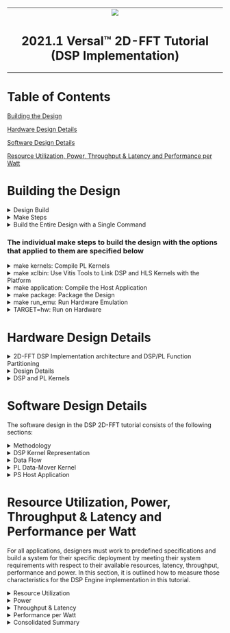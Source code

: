 <table>
 <tr>
   <td align="center"><img src="https://www.xilinx.com/content/dam/xilinx/imgs/press/media-kits/corporate/xilinx-logo.png" width="30%"/><h1>2021.1 Versal™ 2D-FFT Tutorial (DSP Implementation)</h1>
   </td>
 </tr>
</table>

# Table of Contents
[Building the Design](#Building-the-Design)

[Hardware Design Details](#Hardware-Design-Details)

[Software Design Details](#Software-Design-Details)

[Resource Utilization, Power, Throughput & Latency and Performance per Watt](#Resource-Utilization-Power-Throughput--Latency-and-Performance-per-Watt)

# Building the Design

<details>
<summary>Design Build</summary> 
	
## Design Build
In this section, you will build and run the 2D-FFT design using the DSP implementation. You will compile the DSP design and integrate it into a larger system design (including the Programmable Logic (PL) kernels and Processing System (PS) host application). You can review the References section for more details for Integrating the DSP Designs.

At the end of this section, the design flow will generate a new directory (called `build/`). Underneath are sub-directories named `fft2d_$(MAT_ROWS)x$(MAT_COLS)/x$(FFT_2D_INSTS)/` (for example, fft2d_1024x2048/x1/) depending on value of matrix dimensions `${MAT_ROWS}`, `${MAT_COLS}` and number of instances `$(FFT_2D_INSTS)` chosen in the build. Each sub-directory contains the `hw_emu/`, and/or `hw/` subfolders. The respective subfolders contain host app executable and the builds, targeted to `hw` or `hw_emu` respectively. The `hw_emu/` subfolder contains the build for hardware emulation. The `hw/` subfolder contains the build for hardware run on a VCK190 board.

</details>

<details>
<summary>Make Steps</summary> 
	
## Make Steps
To run the following `make` steps (e.g. `make kernels`, `make xclbin`, etc), you must be in the `DSP/` folder.\
Below are the `options` that can be specified in the make steps, see the make steps below for instructions how to apply them

`TARGET:` It can be set to hw or hw_emu to build the design in hardware or hardware emulation flow. Default is `hw_emu`

`FFT_2D_INSTS:` It can be set to 1, 5, or 10 to build the design with the number of kernel instances. Default is `1`

`ITER_CNT:` Number of iterations the design is run. Default is `8`

`FFT_2D_PT`: FFT 2D Point. Permissible values `64, 128, 256, 512 and 2048`

Dimensions of the Matrix:\
`MAT_ROWS x MAT_COLS:` Automatically configured as `FFT_2D_PT/2, FFT_2D_PT` -\
Number of Rows in the Input Matrix x Number of Cols in the Input Matrix,\
permissible values are `32x64, 64x128, 128x256, 256x512 and 1024x2048`. Default is `1024x2048`

`EN_TRACE:` Flag to enable trace-profiling. 0 is disabled and 1 is enabled. Default is `0 (disabled)`

The Makefile uses the below directory references:
```
# Relative fft_2d directory
RELATIVE_PROJECT_DIR := ./

# Absolute fft_2d directory = <user path>/Tutorials/AI_Engine/fft_2d
PROJECT_REPO := $(shell readlink -f $(RELATIVE_PROJECT_DIR))

DESIGN_REPO  := $(PROJECT_REPO)/design
HOST_APP_SRC := $(DESIGN_REPO)/host_app_src
PL_SRC_REPO  := $(DESIGN_REPO)/pl_src
DIRECTIVES_REPO        := $(DESIGN_REPO)/directives
SYSTEM_CONFIGS_REPO    := $(DESIGN_REPO)/system_configs
PROFILING_CONFIGS_REPO := $(DESIGN_REPO)/profiling_configs
BASE_BLD_DIR     := $(PROJECT_REPO)/build
FFTPT_BLD_DIR    := $(BASE_BLD_DIR)/fft2d_$(MAT_ROWS)x$(MAT_COLS)
INSTS_BLD_DIR    := $(FFTPT_BLD_DIR)/x$(FFT_2D_INSTS)
BUILD_TARGET_DIR := $(INSTS_BLD_DIR)/$(TARGET)
```

</details>

<details>
<summary>Build the Entire Design with a Single Command</summary>
	
## Build the Entire Design with a Single Command
If you are already familiar with the DSP and Vitis kernel compilation flows, you can build the entire design for each case of `FFT_2D_INSTS` with one command: 

```bash
make run (default hardware emulation, 1 instance, iterations=8, matrix dimentions rows=1024 and columns=2048, no trace-profiling )
```
or 
```bash
make run TARGET=hw FFT_2D_INSTS=5 ITER_CNT=16 EN_TRACE=1 FFT_2D_PT=64 (hardware, 5 instances, 16 iterations, enable trace profiling, matrix dimentions rows=32 and columns=64 )
```

This command will run the `make kernels`,`make xclbin`,`make application`,`make package` and `make run_emu` for hardware emulation or to run on hardware (VCK190 board) depending on the `TARGET` you specify. The settings also apply to individual make steps listed below.

**Note**

1) The generated files for each `FFT_2D_INSTS` are placed under invididual directory: `$(BUILD_TARGET_DIR)/`
2) See the specification in each make step below for options used and location of input and output files.

</details>

### The individual make steps to build the design with the options that applied to them are specified below

<details>
<summary>make kernels: Compile PL Kernels</summary> 
 
## make kernels: Compile PL Kernels
In this step, the Vitis compiler takes any V++ kernels (RTL or HLS C) in the PL region of the target platform (`xilinx_vck190_base_202110_1`) and the DSP kernels and graph and compiles them into their respective XO files. 

The following commands compiles the kernels (default TARGET=hw_emu, FFT_2D_INSTS=1, ITER_CNT=8 and FFT_2D_PT=2048). 

```
make kernels
```

The expanded command is as follows:

for fft_2d
```
mkdir -p $(BUILD_TARGET_DIR); \

cd $(BUILD_TARGET_DIR); \

v++ --target hw_emu --hls.pre_tcl $$(DIRECTIVES_REPO)/hls_pre.tcl \
   --hls.clock 500000000:fft_2d -D MAT_ROWS=1024 -D MAT_COLS=2048 \
   --platform xilinx_vck190_base_202110_1 --save-temps --temp_dir $(BUILD_TARGET_DIR)/_x \
   --verbose -g -c -k fft_2d $(DESIGN_REPO)/pl_src/fft_2d.cpp -o $(BUILD_TARGET_DIR)/fft_2d.hw_emu.xo
```

for dma_hls
```
mkdir -p $(BUILD_TARGET_DIR); \

cd $(BUILD_TARGET_DIR); \

v++ --target hw_emu --hls.clock 250000000:dma_hls --platform xilinx_vck190_base_202110_1 \
   --save-temps --temp_dir $(BUILD_TARGET_DIR)/_x --verbose -g -c -k dma_hls \
   $(DESIGN_REPO)/pl_src/dma_hls.cpp -o $(BUILD_TARGET_DIR)/dma_hls.hw_emu.xo
```
[Detailed Desicription of All Vitis Compiler Switches](https://www.xilinx.com/html_docs/xilinx2021_1/vitis_doc/vitiscommandcompiler.html#wrj1504034328013)\
Summary of the Switches used:
|Switch|Description|
|  ---  |  ---  |
|--target \| -t [hw\|hw_emu]|Specifies the build target.|
|--hls.pre_tcl \<arg\>|Specifies a Tcl file containing Tcl commands for `vitis_hls` to source before running `csynth_design`. [Details on HLS Options](https://www.xilinx.com/html_docs/xilinx2021_1/vitis_doc/vitiscommandcompiler.html?hl=hls.pre_tcl#mcj1568640526180)|
|--platform \| -f|Specifies the name of a supported acceleration platform as specified by the $PLATFORM_REPO_PATHS environment variable or the full path to the platform XPFM file.|
|--save-temps \| -s|Directs the Vitis compiler command to save intermediate files/directories created during the compilation and link process. Use the `--temp_dir` option to specify a location to write the intermediate files to.|
|--temp_dir <string>|This allows you to manage the location where the tool writes temporary files created during the build process. The temporary results are written by the Vitis compiler, and then removed, unless the `--save-temps` option is also specified.|
|--verbose|Display verbose/debug information.|
|--compile \| -c|Required for compilation to generate XO files from kernel source files.|
|--kernel \<arg\>\|-k \<arg\>|Compile only the specified kernel from the input file. Only one -k option is allowed per Vitis compiler command.|
|-D \| --define  \<Macro Name\>=\<value\>|Defines Macros for the compiler.|
|--output \| -o|Specifies the name of the output file generated by the V++ command. The DMA HLS kernels output should be XO.|

|Input|Description|
|  ---  |  ---  |
|$(PL_SRC_REPO)/fft_2d.cpp|Defines the fft_2d PL kernel.|
|$(PL_SRC_REPO)/dma_hls.cpp|Defines the data-mover PL kernel.|

|Output|Description|
|  ---  |  ---  |

|$(BUILD_TARGET_DIR)/dma_hls.hw_emu.xo|The data-mover kernel object file.|

</details>

<details>
<summary>make xclbin: Use Vitis Tools to Link DSP and HLS Kernels with the Platform</summary> 
 
## make xclbin: Use Vitis Tools to Link HLS Kernels with the Platform
After the HLS kernels have been compiled, you can use the Vitis compiler to link them with the platform to generate a XCLBIN file. 

The Vitis tools allow you to integrate the HLS kernels into an existing extensible platform. This is an automated step from a software developer perspective where the platform chosen is provided by the hardware designer (or you can opt to use one of the many extensible base platforms provided by Xilinx and the Vitis tools build the hardware design and integrate the HLS kernels into the design).
 
To test this feature in this tutorial, use the base VCK190 platform to build the design.
 
The command to run this step is shown as follows ( default TARGET=hw_emu, FFT_2D_INSTS=1, ITER_CNT=8, EN_TRACE=0, FFT_2D_PT=2048 ):
```
make xclbin
``` 

The expanded command is as follow: 
```
cd $(BUILD_TARGET_DIR);	\

v++ -l --platform xilinx_vck190_base_202110_1 --save-temps --temp_dir $(BUILD_TARGET_DIR)/_x \
   --verbose -g --clock.freqHz 500000000:fft_2d_0 --clock.freqHz 250000000:dma_hls_0 --clock.defaultTolerance 0.001 \
   --advanced.param compiler.userPostSysLinkOverlayTcl=$(DIRECTIVES_REPO)/cdc_async.tcl \
   --config $(SYSTEM_CONFIGS_REPO)/x1.cfg --vivado.prop fileset.sim_1.xsim.simulate.log_all_signals=true \
   --vivado.prop run.synth_1.{STEPS.SYNTH_DESIGN.ARGS.CONTROL_SET_OPT_THRESHOLD}={16} \
   --vivado.prop run.impl_1.{strategy}={Performance_NetDelay_low} \
   --vivado.prop run.impl_1.{STEPS.OPT_DESIGN.ARGS.DIRECTIVE}={Explore} \
   -t hw_emu -o $(BUILD_TARGET_DIR)/vck190_dsp_fft_2d.hw_emu.xclbin $(BUILD_TARGET_DIR)/fft_2d.hw_emu.xo \
   $(BUILD_TARGET_DIR)/dma_hls.hw_emu.xo
```
The above vivado.prop settings are for every variation except for 10 instance variation for 256x512 and 1024x2048,\
below are the respective settings for them:

for 256x512 - x10 design:
```
   --vivado.prop run.synth_1.{STEPS.SYNTH_DESIGN.ARGS.CONTROL_SET_OPT_THRESHOLD}={16}
   --vivado.prop run.impl_1.{strategy}={Performance_HighUtilSLRs}
   --vivado.prop run.impl_1.{STEPS.OPT_DESIGN.ARGS.DIRECTIVE}={Explore}
   --vivado.prop run.impl_1.{STEPS.PHYS_OPT_DESIGN.ARGS.DIRECTIVE}={AggressiveExplore}
   --vivado.prop run.impl_1.{STEPS.ROUTE_DESIGN.ARGS.DIRECTIVE}={AggressiveExplore}
```

for 1024x2048 - x10 design:
```
   --vivado.prop run.synth_1.{STEPS.SYNTH_DESIGN.ARGS.CONTROL_SET_OPT_THRESHOLD}={16}
   --vivado.prop run.impl_1.{strategy}={Performance_HighUtilSLRs}
   --vivado.prop run.impl_1.{STEPS.OPT_DESIGN.ARGS.DIRECTIVE}={AddRemap}
```

If EN_TRACE is enabled, the following v++ flags are also set
```
   --profile.data dma_hls:all:all or profile.data dma_hls:all:strmInp_from_colwiseFFT (for higher instances) \
   --profile.trace_memory DDR
```
For higher values of FFT_2D_INSTS, only the `strmInp_from_colwiseFFT` port is profiled to avoid too much data.

[Detailed Description of Vitis Linking Options](https://www.xilinx.com/html_docs/xilinx2021_1/vitis_doc/buildingdevicebinary.html#mjs1528399150499)\
Summary of the Switches Used:
|Switch|Description|
|  ---  |  ---  |
|--platform \| -f|Specifies the name of a supported acceleration platform as specified by the $PLATFORM_REPO_PATHS environment variable or the full path to the platform XPFM file.|
|--save-temps \| -s|Directs the V++ command to save intermediate files/directories created during the compilation and link process. Use the `--temp_dir` option to specify a location to write the intermediate files to.|
|--temp_dir <string>|This allows you to manage the location where the tool writes temporary files created during the build process. The temporary results are written by the Vitis compiler, and then removed, unless the `--save-temps` option is also specified.|
|--verbose|Display verbose/debug information.|
|--output \| -o|Specifies the name of the output file generated by the V++ command. In this design the outputs of the DMA HLS kernels and the PL kernels interfacing with the DSP are in XO files.|
|--vivado.prop \<arg\>|Specifies properties for the Vivado Design Suite to be used during synthesis and implementation of the FPGA binary (xclbin). [Detailed Vivado Options](https://www.xilinx.com/html_docs/xilinx2021_1/vitis_doc/vitiscommandcompiler.html#pbx1568640588680)|
|--profile.data [<kernel_name>\|all]:[<cu_name>\|all]:[<interface_name>\|all]\(:[counters\|all]\)|Enables monitoring of data ports through the monitor IPs. This option needs to be specified during linking. [Detailed Profiling Options](https://www.xilinx.com/html_docs/xilinx2021_1/vitis_doc/vitiscommandcompiler.html#lpy1600804966354)|
|--profile.trace_memory \<FIFO\>:\<size\>\|\<MEMORY\>[\<n\>]|When building the hardware target \(-t=hw\), use this option to specify the type and amount of memory to use for capturing trace data. [Detailed Profiling Options](https://www.xilinx.com/html_docs/xilinx2021_1/vitis_doc/vitiscommandcompiler.html#lpy1600804966354)|
|--config <config_file>|Specifies a configuration file containing V++ switches. Described Below|

The information to tell the linker how to connect the DSP and PL kernels together is described in a configuration file `system_configs/x$(FFT_2D_INSTS).cfg`. The file describes the overall connection scheme of the system.

```
[connectivity]
nk=fft_2d:1:fft_2d_0
nk=dma_hls:1:dma_hls_0

#Connections For FFT-2D Insts 0...
stream_connect=dma_hls_0.strmOut_to_rowiseFFT:fft_2d_0.strmFFTrows_inp
stream_connect=fft_2d_0.strmFFTrows_out:dma_hls_0.strmInp_from_rowiseFFT
stream_connect=dma_hls_0.strmOut_to_colwiseFFT:fft_2d_0.strmFFTcols_inp
stream_connect=fft_2d_0.strmFFTcols_out:dma_hls_0.strmInp_from_colwiseFFT

[advanced]
# Disable Profiling in hw_emu so that it is faster...
param=hw_emu.enableProfiling=false

# Export the xsa of the design..
param=compiler.addOutputTypes=hw_export
```

[Detailed Description of Vitis Compiler Configuration File](https://www.xilinx.com/html_docs/xilinx2021_1/vitis_doc/vitiscommandcompiler.html?hl=--config#pni1524163195211)\
Summary of Configuration Options Used:
|Switch|Comment|
|  ---  |  ---  |
|--connectivity.nk|Number of kernels. `dma_hls:1:dma_hls_0` means that the Vitis compiler should instantiate one dma_hls kernel and name the instance `dma_hls_0`.|
|--connectivity.stream_connect|How the kernels will connect to IPs, platforms, or other kernels. The output of the DSP compiler tell you the interfaces that need to be connected. `dma_hls_0.strmOut_to_rowiseFFT:fft_2d_0.strmFFTrows_inp` means that the Vitis compiler should connect the port `strmOut_to_rowiseFFT` of `dma_hls_0` HLS kernel to the `strmFFTrows_inp` of the `fft_2d_0` HLS kernel.|
|param=compiler.addOutputTypes=hw_export| This option tells the Vitis compiler that besides creating an XCLBIN file, it also outputs an XSA file which is needed to create a post-Vivado fixed platform for Vitis software developement.|

Note that the Vitis compiler calls Vivado® IP integrator under the hood to build the design. The platform and kernels are input to the Vivado Design Suite, which produces a simulation XSA or an XSA after running place and route on the design. The point at which the XSA is produced from Vivado is dependent on what `-target` option is set on the the Vitis compiler command line. 

Note that you can now view the Vivado project, which is located in the `$(BUILD_TARGET_DIR)/_x/link/vivado/vpl/prj` directory.

Now you have generated the XCLBIN file, `$(BUILD_TARGET_DIR)/vck190_dsp_fft_2d.hw_emu.xclbin`that will be used to execute your design on the platform.

</details>

<details>
<summary>make application: Compile the Host Application</summary> 

## make application: Compile the Host Application
You can compile the host application by following the typical cross-compilation flow for the Cortex-A72. To build the application run the following command (default FFT_2D_INSTS=1, ITER_CNT=8, FFT_2D_PT=2048 ):
```
make application
```
or
```
cd $(BUILD_TARGET_DIR);	\

aarch64-xilinx-linux-g++ -mcpu=cortex-a72.cortex-a53 -march=armv8-a+crc -fstack-protector-strong \
   -D_FORTIFY_SOURCE=2 -Wformat -Wformat-security -Werror=format-security --sysroot=$(SDKTARGETSYSROOT) -O -c \
   -std=c++14 -D__linux__ -DFFT2D_INSTS=10 -DITER_CNT=8 -DMAT_ROWS=1024 -DMAT_COLS=2048 \
   -I$(SDKTARGETSYSROOT)/usr/include/xrt -I$(SDKTARGETSYSROOT)/usr/include -I$(SDKTARGETSYSROOT)/usr/lib \
   -I$(HOST_APP_SRC) $(HOT_APP_SRC)/fft_2d_dsp_app.cpp -o $(BUILD_TARGET_DIR)/fft_2d_dsp_app.o \
   -L$(SDKTARGETSYSROOT)/lib -lxrt_coreutil

aarch64-xilinx-linux-g++  -mcpu=cortex-a72.cortex-a53 -march=armv8-a+crc -fstack-protector-strong \
   -D_FORTIFY_SOURCE=2 -Wformat -Wformat-security -Werror=format-security --sysroot=$(SDKTARGETSYSROOT) \
   $(BUILD_TARGET_DIR)/fft_2d_dsp_app.o -L$(SDKTARGETSYSROOT)/usr/lib -lxrt_coreutil \
   -o $(BUILD_TARGET_DIR)/fft_2d_dsp_xrt.elf
```
[XRT Documentation](https://xilinx.github.io/XRT/2021.1/html/index.html)\
[Details of Host Application Programming](https://www.xilinx.com/html_docs/xilinx2021_1/vitis_doc/devhostapp.html#vpy1519742402284)
|Switch|Description|
|  ---  |  ---  |
|-O \| Optimize.| Optimizing compilation takes somewhat more time, and a lot more memory for a large function. With -O, the compiler tries to reduce code size and execution time, without performing any optimizations that can take a great deal of compilation time.|
|-D__linux__|
|-DXAIE_DEBUG|Enable debug interface capabilities where certain core status, event status, or stack trace can be dumped out.|
|-D\<Pre-processor Macro String\>=\<value\>|Pass Pre-processor Macro definitions to the cross-compiler.|
|-I \<dir\>|Add the directory `dir` to the list of directories to be searched for header files.|
|-o \<file\>|Place output in file `<file>`. This applies regardless of the output being produced, whether it be an executable file, an object file, an assembler file or preprocessed C code.|
|--sysroot=\<dir\>|Use `dir` as the logical root directory for headers and libraries. For example, if the compiler would normally search for headers in `/usr/include` and libraries in `/usr/lib`, it will instead search `dir/usr/include` and `dir/usr/lib`. This is automatically set by the `env_setup.sh` script|
|-l\<library\>|Search the library named `library` when linking. The 2D-FFT tutorial requires `adf_api_xrt` and `xrt_coreutil` libraries.|
|-L \<dir\>|Add directory `<dir>` to the list of directories to be searched for -l.|

The following is a description of the input sources compiled by the DSP compiler command. 

|Inputs Sources|Description|
|  ---  |  ---  |
|$(HOST_APP_SRC)/fft_2d_dsp_app.cpp|Source application file for the `fft_2d_dsp_xrt.elf` that will run on an A72 processor.|

The following is a description of the output objects that results from executing the DSP compiler command with the above inputs and options. 

|Output Objects|Description|
|  ---  |  ---  |
|$(BUILD_TARGET_DIR)/fft_2d_dsp_xrt.elf|The executable that will run on an A72 processor.|

</details>

<details>
<summary>make package: Package the Design</summary> 
 
## make package: Package the Design
With the DSP outputs created, as well as the new platform, you can now generate the Programmable Device Image (PDI) and a package to be used on an SD card. The PDI contains all executables, bitstreams, configurations of the device. The packaged SD card directory contains everything to boot Linux, the generated applications and `.xclbin`.

The command to run this step is as follows (default TARGET=hw_emu, EN_TRACE=0, FFT_2D_INSTS=1, FFT_2D_PT=2048 ):
```
make package
``` 

or 
```
cp $(PROJECT_REPO)/run_script.sh $(BUILD_TARGET_DIR)/
cd $(BUILD_TARGET_DIR);	\

v++ -p -t hw --save-temps --temp_dir $(BUILD_TARGET_DIR)/_x -f xilinx_vck190_base_202110_1 \
   --package.rootfs $(XLNX_VERSAL)/rootfs.ext4 --package.kernel_image $(XLNX_VERSAL)/Image --package.boot_mode=sd \
   --package.out_dir $(BUILD_TARGET_DIR)/package --package.image_format=ext4 --package.sd_file $(BUILD_TARGET_DIR)/fft_2d_dsp_xrt.elf \
   $(BUILD_TARGET_DIR)/vck190_dsp_fft_2d.hw.xclbin
```

If EN_TRACE is enabled, the following v++ flags are also set
```
   --package.sd_file $(PROFILING_CONFIGS_REPO)/xrt.ini
```

If XRT_ROOT is set, the following v++ flags are also set
```
   --package.sd_dir $(XRT_ROOT)
```
[Details of Packaging the System](https://www.xilinx.com/html_docs/xilinx2021_1/vitis_doc/packagesystem1.html#cwq1586366344968)
|Switch|Description|
|  ---  |  ---  |
|--target \| -t [hw\|hw_emu]|Specifies the build target.|
|--package \| -p|Packages the final product at the end of the Vitis compile and link build process.|
|--package.rootfs \<arg\>|Where \<arg\> specifies the absolute or relative path to a processed Linux root file system file. The platform RootFS file is available for download from xilinx.com. Refer to the Vitis Software Platform Installation for more information.|
|--package.kernel_image \<arg\>|Where \<arg\> specifies the absolute or relative path to a Linux kernel image file. Overrides the existing image available in the platform. The platform image file is available for download from xilinx.com. Refer to the Vitis Software Platform Installation for more information.|
|--package.boot_mode \<arg\>|Where \<arg\> specifies <ospi\|qspi\|sd> Boot mode used for running the application in emulation or on hardware.|
|--package.image_format|Where \<arg\> specifies \<ext4\|fat32\> output image file format. `ext4`: Linux file system and `fat32`: Windows file system|
|--package.sd_file|Where \<arg\> specifies an ELF or other data file to package into the `sd_card` directory/image. This option can be used repeatedly to specify multiple files to add to the `sd_card`.|

|Inputs Sources|Description|
|  ---  |  ---  |
|$(XRT_ROOT)|The PS Host Application needs the XRT headers in this folder to execute. Set in the `env_setup.sh`|
|$(XLNX_VERSAL)/rootfs.ext4|The Root Filesystem file for Petalinux.|
$(XLNX_VERSAL)/Image|The pre-built Petalinux Image the processor boots from.|
|$(BUILD_TARGET_DIR)/fft_2d_dsp_xrt.elf|The PS Host Application executabled created in the `make application` step.|
|$(BUILD_TARGET_DIR)/vck190_dsp_fft_2d.hw_emu.xclbin|The XCLBIN file created in the `make xclbin` step.|

The output of the V++ Package step is the package directory that contains the contents to run hardware emulation. 

|Output Objects|Description|
|  ---  |  ---  |
|$(BUILD_TARGET_DIR)/package|The hardware emulation package that contains the boot file, hardware emulation launch script, the PLM and PMC boot files, the PMC and QEMU command argument specification files, and the Vivado simulation folder.|

</details>

<details>
<summary>make run_emu: Run Hardware Emulation</summary>

## make run_emu: Run Hardware Emulation
After packaging, everything is set to run emulation or hardware. 
To run emulation use the following command ( default TARGET=hw_emu ):
```
make run_emu 
```
or
```
###########################################################################
Hardware Emulation Goto:
$(BUILD_TARGET_DIR)/package

and do:
./launch_hw_emu.sh or ./launch_hw_emu.sh -g (for waveform viewer)...

```
When launched, you will see the QEMU simulator load. Wait for the autoboot countdown to go to zero, and after a few minutes, you will see the root Linux prompt come up: 
```bash
root@versal-rootfs-common-2021.1:~#
```
After the root prompt comes up, run the following commands to run the design:  
```
mount /dev/mmcblk0p1 /mnt
cd /mnt
export XILINX_XRT=/usr
./fft_2d_dsp_xrt.elf a.xclbin
```
The `fft_2d_dsp_xrt.elf` should execute, and after a few minutes, you should see the output with *TEST PASSED* on the console. When this is shown, run the following keyboard command to exit the QEMU instance: 

```
#To exit QEMU Simulation
Press CtrlA, let go of the keyboard, and then press x 
```

To run with waveform do the following:
```
cd $(BUILD_TARGET_DIR)/package
./launch_hw_emu.sh -g
```
The XSIM Waveform Viewer is launched. Drag and drop the signals into the Viewer and click Play to start the emulation. Go back to the terminal and wait for the Linux prompt to show up. 

In the XSIM Waveform Viewer, you will see the signals you added to the waveform adjusting over the execution of the design. Once done, hit the pause button and close the window to end the emulation.\
\
Waveform View of the 32x64 - 1x design:\
![Image of 2D-FFT DSP HW_EMU run Waveform View For 32x64-1x Design](images/fft_2d_dsp_hw_emu_waveform_view_32x64_x1.PNG)

</details>

<details>
<summary>TARGET=hw: Run on Hardware</summary>

## Run on Hardware

To run the design in hardware, re-run the following "make" steps with TARGET=hw and other applicable options (see the make steps above)
```
make kernels TARGET=hw
make xclbin TARGET=hw 
make package TARGET=hw 
```
These command create a `$(BUILD_TARGET_DIR)` folder with the kernels, `xclbin`, and `package` for a hardware run. 

Then run the following step to setup the execution file; the generated images and base images (`$(BUILD_TARGET_DIR)/package/sd_card` and `$(BUILD_TARGET_DIR)/package/sd_card.img`)
```
make run_emu TARGET=hw 
```
These command create a `build/hw` folder with the kernels, `xclbin`, and `package` for a hardware run. 

Now follow **Steps 1-9** to run the `fft_2d_dsp_xrt.elf` excutable on your VCK190 board. 

**Step 1.** Ensure your board is powered off. 

**Step 2.** Use an SD card writer (such as balenaEtcher) to flash the `sd_card.img` file an SD card. 

**Step 3.** Plug the flashed SD card into the top slot of the VCK190 board. 

**Step 4.** Set the switch SW1 Mode\[3:0\]=1110 = OFF OFF OFF ON

**Step 5.** Connect your computer to the VCK190 board using the included USB cable. 

**Step 6.** Open a TeraTerm terminal and select the correct COM port. Set the port settings to the following: 
```
Port: <COMMXX>
Speed: 115200
Data: 8 bit
Parity: none
Stop Bits: 1 bit
Flow control: none
Transmit delay: 0 msec/char 0 msec/line
```

**Step 7.** Power on the board.

**Step 8.** Wait until you see the `root@versal-rootfs-common-2021_1` Linux command prompt. Press enter a few times to get past any `xinit` errors. 

**Step 9.** Run the following commands into the TeraTerm terminal: 
```
cd /mnt/sd-mmcblk0p1
export XILINX_XRT=/usr
./init.sh

./fft_2d_dsp_xrt.elf a.xclbin
```

</details>

# Hardware Design Details
<details>
<summary>2D-FFT DSP Implementation architecture and  DSP/PL Function Partitioning</summary>
	
## 2D-FFT DSP Implementation architecture and  DSP/PL Function Partitioning
The following figure shows a high level block diagram of the design. The test harness consists of the DSP and data-mover-HLS kernels(dma_hls). In this setup, the interface between the data-mover kernels and DSP cores is AXI4-stream, with the data width of 128bit and the data-mover kernel is running at 250Mhz and the DSP-HLS kernel is running at 500MHz.
Datamover is pl-based data generator and checker, it generates impulse input and checks the output of rowise-fft core for response of the same, and subsequently generates the transposed pattern of the rowise fft output and feeds that to the colwise fft core and check the output of .

![Image of 2D-FFT DSP Implementation Architecture](images/fft_2d_dsp_block_diagram.PNG)

</details>

<details>
<summary>Design Details</summary>

## Design Details
The design in this tutorial starts with a base platform containing the Control Interface and Processing System (CIPS), NoC, and DSP and the interfaces among them. The v++ linker step builds on top of the base platform by adding the DSP and HLS kernels. To add the various functions in a system level design, PL kernels are added to the base platform depending on the application, that is, the PL kernels present in each design may vary. In the design, the components are added by v++ -l step (make XCLBIN in the tool flow section above) and include the following:
* fft_2d DSP kernel (`fft_2d.[hw|hw_emu].xo`)
* data-mover kernel (`dma_hls.[hw|hw_emu].xo`)
* connections interfaces defined in system configuration file

To see a schematic view of the design with the extended platform as shown in the following figure, open in Vivado 

`build/fft2d_$(MAT_ROWS)x$(MAT_COLS)/x$(FFT_2D_INSTS)/[hw|hw_emu]/_x/link/vivado/vpl/prj/prj.xpr`

![Image of 2D-FFT DSP 1x Vivado BD](images/fft_2d_dsp_1x_vivado_bd.PNG)

In this design, the 2D FFT computation happens in two stages: the first compute is across the row vectors(`fft_rows` function in the `fft_2d` kernel) and the second stage is performed across the column vectors(`fft_cols` function in the `fft_2d` kernel). The input data is accessed linearly and streamed to the DSPs which perform MAT_COLS( default 2048 ) point FFT. The data coming out of the DSPs is streamed to a PL Kernels where it is checked against the expected pattern(First row should be 1 remaining should be 0), mismatch if any is recorded in variable stage0_errCnt. Transposed pattern of the output of the row vectors is then linearly streamed into another DSP which performs MAT_ROWS( default 1024 ) point FFT. The output is streamed into data-mover kernel again and is checked against expected pattern(All values should be 1), mismatch if any is stored in variable stage1_errCnt. Finally the sum of stage0_errCnt and stage1_errCnt is returned from the kernel, which is read in the host app to determine whether the test has passed or failed.

Notice the system debugging and profiling IP (DPA) is added to the PL region of the device to capture DSP run-time trace data if the EN_TRACE option is enabled in the design. The dma_hls kernel is operating at 250 MHz and the DSP kernel are both operating at 500 MHz and unlike the DSP implementation there is no clock domain crossing in the PL region in this design.

</details>

<details>
<summary>DSP and PL Kernels</summary>
	
## DSP and PL Kernels
The top level DSP kernel `fft_2d` contains 2 sub-functions, `fft_rows` and `fft_cols`. Each sub-functions contains the individual DSP kernels which perform `MAT_COLS` and `MAT_ROWS` point FFT respectively.

The PL-based data-movers consist of dma_hls kernel, which generates impulse input and check the output of each fft stage for the expected pattern.

**FFT_2D**
* Internally comprises of 2 functions `fft_rows` and `fft_cols`. Both functions are concurrently scheduled.
* The data width is 128 bits at both the AXI4-stream IO side.
* Working at 500 Mhz.

**DMA_HLS**
* Internally comprises of 4 loops `mm2s0, s2mm0 , mm2s1 and s2mm1`. With `s2mm0 - mm2s1` sequenced one after the other and wrapped into `dmaHls_rowsToCols function and, mm2s0, dmaHls_rowsToCols and s2mm1` concurrently scheduled.
* The data width is 128 bits at both the AXI4-stream IO side.
* Working at 250 Mhz.

</details>

# Software Design Details
The software design in the DSP 2D-FFT tutorial consists of the following sections:

<details>
<summary>Methodology</summary>

## Methodology
The following figure elaborates on the DSP Implementation Methodology.

![Image of 2D-FFT DSP Implementation Methodology](images/fft_2d_dsp_block_diagram_methodology.PNG)

### DSP
* **Concurent Scheduling** \
The concurrent scheduling is required so that each function is independently running and the execution of one function is not blocking the other.\
Both DSP sub-functions `fft_rows` and `fft_cols` are configured independent of each other, with concurrent scheduling done using the `#pragma HLS DATAFLOW`.
```
...
#pragma HLS DATAFLOW

ITER_LOOP_FFT_ROWS:for(int i = 0; i < iterCnt; ++i) {
   fft_rows(strmFFTrows_inp, strmFFTrows_out);
}

ITER_LOOP_FFT_COLS:for(int i = 0; i < iterCnt; ++i) {
   fft_cols(strmFFTcols_inp, strmFFTcols_out);
}
...
```

* **Sub-functions are Pipelined and Setup in DATAFLOW** \
Pipelining reduces the initiation interval (II) for a function or loop by allowing the concurrent execution of operations. The default type of pipeline is defined by the config_compile -pipeline_style command, but can be overridden in the [PIPELINE pragma](https://www.xilinx.com/html_docs/xilinx2021_1/vitis_doc/hls_pragmas.html#fde1504034360078) or directive.\
The [DATAFLOW pragma](https://www.xilinx.com/html_docs/xilinx2021_1/vitis_doc/hls_pragmas.html#sxx1504034358866) enables task-level pipelining as described in [Exploiting Task Level Parallelism: Dataflow Optimization](https://www.xilinx.com/html_docs/xilinx2021_1/vitis_doc/vitis_hls_optimization_techniques.html#bmx1539734225930), allowing functions and loops to overlap in their operation, increasing the concurrency of the RTL implementation and increasing the overall throughput of the design.\
All operations are performed sequentially in a C description. In the absence of any directives that limit resources (such as pragma HLS allocation), the Vitis HLS tool seeks to minimize latency and improve concurrency. However, data dependencies can limit this. For example, functions or loops that access arrays must finish all read/write accesses to the arrays before they complete. This prevents the next function or loop that consumes the data from starting operation. The DATAFLOW optimization enables the operations in a function or loop to start operation before the previous function or loop completes all its operations.\
Functions `fft_rows` does `MAT_COLS` point FFT and runs for `MAT_ROWS` number of Iterations and vice-versa for the `fft_cols` function. Each loops within these functions are pipelined with `II=1` and, are called under dataflow. Showing the `fft_rows` functions as example:
```
...
LOOP_FFT_ROWS:for(int i = 0; i < MAT_ROWS; ++i) {

   #pragma HLS DATAFLOW

   readIn_row(strm_inp, in);  // Pipelined with II=1 inside...
   
   fftRow(directionStub, in, out, &ovfloStub);

   writeOut_row(strm_out, out);  // Pipelined with II=1 inside...
}
...
```
Pipelining reduces the execution latency and establishing dataflow within the sub-functions reduces all overhead latency in terms of reading/writing input and output respectively. As shown in the diagram below:\
![Image of FFT_2D Synthesis Report](images/fft_2d_dsp_synth_rpt_view.PNG)

* **Vitis HLS Scheduling and Dataflow View For FFT_2D**
![Image of FFT_2D Scheduler View](images/fft_2d_dsp_scheduler_view.PNG)\
![Image of FFT_2D Dataflow View](images/fft_2d_dsp_dataflow_view.PNG)

### Data-Mover
* **Data Generation/Checking and Sequencing** \
The data-mover comprises of 4 loops `mm2s0, s2mm0, mm2s1 and s2mm1`.\
`s2mm0 and mm2s1` are wrapped into a single function `dmaHls_rowsToCols`. Within that the execution sequence is `s2mm0` followed by `mm2s1`. `s2mm0 and s2mm1` functions check the output of `rowise and colwise fft` respectively, against expected golden.

* **Concurrent Scheduling** \
The concurrent scheduling is required so that each function is independently running and the execution of one function is not blocking the other.\
The concurrent scheduling of the 3 functions `mm2s0, dmaHls_rowsToCols and s2mm1`, done as below using `#pragma HLS DATAFLOW`.
```
#pragma HLS DATAFLOW
...
LOOP_ITER_MM2S0:for(int i = 0; i < iterCnt; ++i)
{
   #pragma HLS loop_tripcount min=1 max=8
   
   mm2s0(strmOut_to_rowiseFFT, matSz);
}

LOOP_ITER_S2MM0_TO_MM2S1:for(int i = 0; i < iterCnt; ++i)
{
   #pragma HLS loop_tripcount min=1 max=8
   
   dmaHls_rowsToCols(strmInp_from_rowiseFFT, strmOut_to_colwiseFFT, \
                     matSz, rows, cols, stg0_errCnt, goldenVal);
}

LOOP_ITER_S2MM1:for(int i = 0; i < iterCnt; ++i)
{
   #pragma HLS loop_tripcount min=1 max=8
   
   s2mm1(strmInp_from_colwiseFFT, matSz, stg1_errCnt, goldenVal);
}
...
```

* **Vitis HLS Scheduling and Dataflow View for DMA_HLS**
![Image of Datamover Scheduler View](images/dma_hls_scheduler_view.PNG)
![Image of Datamover Dataflow View](images/dma_hls_dataflow_view.PNG)

### Streaming Interface Data-width
Streaming Interface Data-width is kept as `128Bit` to reduce Read/Write overhead while processing data.

### Frequency Selection
In the DSP Engine Implementation due to timing closure limitations the `fft_2d` kernel is kept at 500Mhz and data-mover is kept at 250Mhz.

### Timing Closure
For timing closure of the whole design the different `implementation` properties are used as mentioned in the `make xclbin` step above.\
Such strategies are required as the timing closure will not happen for the design with default implementation settings.\
For the purposes of timing closure of `256x512 point - x10` and `1024x2048 point - x10` designs, over 200 Implementation Strategies were used , out of which 3 met timing, out of that the ones with least power were chosen as the implementation strategy in the `v++ -l / make xclbin` step.\
[Vivado Implementation User Guide](https://www.xilinx.com/support/documentation/sw_manuals/xilinx2021_1/ug904-vivado-implementation.pdf)

</details>

<details>
<summary>DSP Kernel Representation</summary>
	
## DSP Kernel Representation
An DSP kernel comprises of FFT IP logiCORE([FFT Core Overview](https://www.xilinx.com/products/intellectual-property/fft.html#overview)) intantiated in the HLS-kernel via, [HLS FFT Library](https://www.xilinx.com/html_docs/xilinx2021_1/vitis_doc/hls_ip_libraries.html#pmv1539734237197) additionaly the kernel has the the input and output wrappers for reading and writing data into and out from the FFT core. You can view the function call graph via vitis_hls gui:

The following figure shows the Function Call Graph:
![Image of 2D-FFT DSP Function Call Graph](images/fft_2d_dsp_function_call_graph.PNG)

</details>

<details>
<summary>Data Flow</summary>
	
## Data Flow
This section describes the overall data flow of the 2D-FFT design using the DSP-kernel which is compiled using the vitis compiler. Refer to [Compiling HLS Kernels](https://www.xilinx.com/html_docs/xilinx2021_1/vitis_doc/vitiscommandcompiler.html#wrj1504034328013) and writing [HLS Kernels](https://www.xilinx.com/html_docs/xilinx2021_1/vitis_doc/devckernels.html#rjk1519742919747) for information.

The overall definition of fft-2D Kernel is defined in `$(PL_SRC_REPO)/fft_2d.cpp`.

### Define FFT Inputs
Define FFT Core Inputs in `$(PL_SRC_REPO)/fft_config.h`. Based on the Matrix Dimensions `MAT_ROWS` and `MAT_COLS` (Derived from `FFT_2D_PT` in the `Makefile`, and passed to the kernel via `-D` option while vitis compilation), define all the FFT inputs (for Matrix Dimensions) like below for 32x64 point design:
```
#pragma once
...
const char FFT_ROWS_NFFT_MAX       = 6;
const char FFT_ROWS_CONFIG_WIDTH   = 8;
const char FFT_ROWS_STAGES_BLK_RAM = 0;
const char FFT_ROWS_SCALING        = 0;

const char FFT_COLS_NFFT_MAX       = 5;
const char FFT_COLS_CONFIG_WIDTH   = 8;
const char FFT_COLS_STAGES_BLK_RAM = 0;
const char FFT_COLS_SCALING        = 0;
...
```
### Required Headers and Functions Declarations
Include the required headers and declare input and output types:
```
#pragma once

#include <ap_int.h>
#include <ap_fixed.h>
#include <hls_stream.h>
#include <hls_fft.h>
#include <stdbool.h>
#include <complex>
#include <stdint.h>
#include <ap_axi_sdata.h>
#include "fft_config.h"

// Configurable params...
const char FFT_INPUT_WIDTH  = 16;
const char FFT_OUTPUT_WIDTH = FFT_INPUT_WIDTH;

using namespace std;
using namespace hls;

typedef ap_fixed<FFT_INPUT_WIDTH,  1> data_in_t;
typedef ap_fixed<FFT_OUTPUT_WIDTH, 1> data_out_t;

typedef complex<data_in_t>  cmpxDataIn;
typedef complex<data_out_t> cmpxDataOut;
```
and the function declarations.

### FFT Core Config Structure
Define the FFT Config Structure used to instantiate the FFT logiCORE, in `$(PL_SRC_REPO)/fft_2d.h`, shown below for `fft_rows` function:
```
...
struct configRow : hls::ip_fft::params_t {
   static const unsigned ordering_opt = hls::ip_fft::natural_order;
   static const unsigned config_width = FFT_ROWS_CONFIG_WIDTH;
   static const unsigned max_nfft = FFT_ROWS_NFFT_MAX;
   static const unsigned stages_block_ram = FFT_ROWS_STAGES_BLK_RAM;
   static const unsigned input_width = FFT_INPUT_WIDTH;
   static const unsigned output_width = FFT_OUTPUT_WIDTH;
};

typedef hls::ip_fft::config_t<configRow> configRow_t;
typedef hls::ip_fft::status_t<configRow> statusRow_t;
...
```
### Top Function
The function is declared in the `$(PL_SRC_REPO)/fft_2d.h` and is defined in `$(PL_SRC_REPO)/fft_2d.cpp` as below:

```
void fft_2d(
      hls::stream<qdma_axis<128, 0, 0, 0>> &strmFFTrows_inp,
      hls::stream<qdma_axis<128, 0, 0, 0>> &strmFFTrows_out,
      hls::stream<qdma_axis<128, 0, 0, 0>> &strmFFTcols_inp,
      hls::stream<qdma_axis<128, 0, 0, 0>> &strmFFTcols_out,
      uint32_t iterCnt
     )
{
   #pragma HLS interface axis port=strmFFTrows_inp
   #pragma HLS interface axis port=strmFFTrows_out
   #pragma HLS interface axis port=strmFFTcols_inp
   #pragma HLS interface axis port=strmFFTcols_out

   #pragma HLS INTERFACE s_axilite port=iterCnt bundle=control
   #pragma HLS INTERFACE s_axilite port=return bundle=control
   
   #pragma HLS DATAFLOW

   ITER_LOOP_FFT_ROWS:for(int i = 0; i < iterCnt; ++i) {
      fft_rows(strmFFTrows_inp, strmFFTrows_out);
   }

   ITER_LOOP_FFT_COLS:for(int i = 0; i < iterCnt; ++i) {
      fft_cols(strmFFTcols_inp, strmFFTcols_out);
   }
}
```

### Sub-function Details
`fft_rows` and `fft_cols` are similar in structure expect for the configured FFT Point and Loop bounds for the data reading and writing. Detailing `fft_rows` below, it reads data, does fft and writes out the data (`directionStub=1/0 means FFT/IFFT` and `ovfloStub` is returned once fft is done and tell whether over flow has happened or not):
```
void fft_rows(
      hls::stream<qdma_axis<128, 0, 0, 0>> &strm_inp,
      hls::stream<qdma_axis<128, 0, 0, 0>> &strm_out
     )
{
   cmpxDataIn   in[MAT_COLS]; // Partially reshaped (factor=4) below for simultaneous access while reading...
   cmpxDataOut out[MAT_COLS]; // Partially reshaped (factor=4) below for simultaneous access while writing...
   #pragma HLS ARRAY_RESHAPE variable=in cyclic factor=4 dim=1
   #pragma HLS ARRAY_RESHAPE variable=out cyclic factor=4 dim=1
   
   bool directionStub = 1;
   bool ovfloStub;

   LOOP_FFT_ROWS:for(int i = 0; i < MAT_ROWS; ++i) {

      #pragma HLS DATAFLOW // Read Input-followed by FFT-followed by Write Output Called under Dataflow...

      readIn_row(strm_inp, in);
      
      fftRow(directionStub, in, out, &ovfloStub);

      writeOut_row(strm_out, out);
   }
}
```
#### Reading Data
The `readIn_row` function reads data for the `fftRow` functions and it is defined below:
```
void readIn_row(hls::stream<qdma_axis<128, 0, 0, 0>> &strm_inp,
                cmpxDataIn in[MAT_COLS]
               )
{
   qdma_axis<128, 0, 0, 0> qdma;
   data_in_t rval_fix[4], ival_fix[4];
   
   LOOP_FFT_ROW_READ_INP:for(int j = 0; j < MAT_COLS; j += 4) {
      #pragma HLS PIPELINE II=1 // Initialization interval set to 1...

      cmpxDataIn tmp[4];
      #pragma HLS ARRAY_RESHAPE variable=tmp complete dim=1

      qdma = strm_inp.read(); // Reads 128bits (4 words)
      qdma.keep_all();

      // Assigning bits...
      rval_fix[0].range(15, 0) = qdma.data.range( 15,   0);
      ival_fix[0].range(15, 0) = qdma.data.range( 31,  16);

      rval_fix[1].range(15, 0) = qdma.data.range( 47,  32);
      ival_fix[1].range(15, 0) = qdma.data.range( 63,  48);

      rval_fix[2].range(15, 0) = qdma.data.range( 79,  64);
      ival_fix[2].range(15, 0) = qdma.data.range( 95,  80);

      rval_fix[3].range(15, 0) = qdma.data.range(111,  96);
      ival_fix[3].range(15, 0) = qdma.data.range(127, 112);

      // Assigning Corresponding Real and Imaginary Values...
      tmp[0].real(rval_fix[0]);
      tmp[0].imag(ival_fix[0]);

      tmp[1].real(rval_fix[1]);
      tmp[1].imag(ival_fix[1]);
                            
      tmp[2].real(rval_fix[2]);
      tmp[2].imag(ival_fix[2]);
                            
      tmp[3].real(rval_fix[3]);
      tmp[3].imag(ival_fix[3]);

      // Filling the input array...
      in[j] = tmp[0];
      in[j + 1] = tmp[1];
      in[j + 2] = tmp[2];
      in[j + 3] = tmp[3];
   }
}
```

#### FFT Function
`fftRow` function is defined below:
```
//Workaround to make write out side II=1...
void copyRow(cmpxDataOut out_fft[MAT_COLS],
             cmpxDataOut out[MAT_COLS]
            )
{
   LOOP_COPY_ROW:for(int i = 0; i < MAT_COLS; ++i)
   {
      #pragma HLS pipeline
      
      out[i]=out_fft[i];
   }
}

void fftRow(
      bool direction,
      cmpxDataIn   in[MAT_COLS],
      cmpxDataOut out[MAT_COLS],
      bool* ovflo)
{
   #pragma HLS dataflow

   configRow_t fft_config;
   statusRow_t fft_status;
   
   cmpxDataOut out_fft[MAT_COLS];
   #pragma HLS STREAM depth=2 variable=out_fft

   fftRow_init(direction, &fft_config);

   // FFT IP
   hls::fft<configRow>(in, out_fft, &fft_status, &fft_config);
   copyRow(out_fft, out);

   fftRow_status(&fft_status, ovflo);
}
```

#### Writing Out Data
Similar structure as `readIn_row`, `writeOut_row` is defined below:
```
void writeOut_row(hls::stream<qdma_axis<128, 0, 0, 0>> &strm_out,
                  cmpxDataOut out[MAT_COLS]
                 )
{
   qdma_axis<128, 0, 0, 0> qdma;
   data_in_t rval_fix[4], ival_fix[4];

   LOOP_FFT_ROW_WRITE_OUT:for(int j = 0; j < MAT_COLS; j += 4) {
      #pragma HLS PIPELINE II=1

      cmpxDataOut tmp[4];
      #pragma HLS ARRAY_RESHAPE variable=tmp complete dim=1

      tmp[0] = out[j];
      tmp[1] = out[j + 1];
      tmp[2] = out[j + 2];
      tmp[3] = out[j + 3];

      rval_fix[0] = real(tmp[0]);
      ival_fix[0] = imag(tmp[0]);

      rval_fix[1] = real(tmp[1]);
      ival_fix[1] = imag(tmp[1]);
      
      rval_fix[2] = real(tmp[2]);
      ival_fix[2] = imag(tmp[2]);
      
      rval_fix[3] = real(tmp[3]);
      ival_fix[3] = imag(tmp[3]);

      qdma.data.range( 15,   0) = rval_fix[0].range(15, 0);
      qdma.data.range( 31,  16) = ival_fix[0].range(15, 0);

      qdma.data.range( 47,  32) = rval_fix[1].range(15, 0);
      qdma.data.range( 63,  48) = ival_fix[1].range(15, 0);

      qdma.data.range( 79,  64) = rval_fix[2].range(15, 0);
      qdma.data.range( 95,  80) = ival_fix[2].range(15, 0);

      qdma.data.range(111,  96) = rval_fix[3].range(15, 0);
      qdma.data.range(127, 112) = ival_fix[3].range(15, 0);

      strm_out.write(qdma);
   }
}
```
The fft_2d kernel specifies hls pragmas to help optimize the kernel code and adhere to interface protocols. \
[Detailed Documentation of All HLS Pragmas](https://www.xilinx.com/html_docs/xilinx2021_1/vitis_doc/hls_pragmas.html?hl=hls%2Cpragmas)

Summary of hls pragmas used in the kernel:
|Switch|Description|
|  ---  |  ---  |
|#pragma HLS INTERFACE|In C/C++ code, all input and output operations are performed, in zero time, through formal function arguments. In a RTL design, these same input and output operations must be performed through a port in the design interface and typically operate using a specific input/output (I/O) protocol. For more information, see Defining Interfaces. [Detailed Documentation](https://www.xilinx.com/html_docs/xilinx2021_1/vitis_doc/hls_pragmas.html#jit1504034365862)|
|#pragma HLS PIPELINE II=1|Reduces the initiation interval (II) for a function or loop by allowing the concurrent execution of operations. The default type of pipeline is defined by the config_compile -pipeline_style command, but can be overridden in the PIPELINE pragma or directive. [Detailed Documentation](https://www.xilinx.com/html_docs/xilinx2021_1/vitis_doc/hls_pragmas.html#fde1504034360078)|
|#pragma HLS dataflow|The DATAFLOW pragma enables task-level pipelining as described in Exploiting Task Level Parallelism: Dataflow Optimization, allowing functions and loops to overlap in their operation, increasing the concurrency of the RTL implementation and increasing the overall throughput of the design. [Detailed Documentation](https://www.xilinx.com/html_docs/xilinx2021_1/vitis_doc/hls_pragmas.html#sxx1504034358866)|
|#pragma HLS array_reshape|The ARRAY_RESHAPE pragma reforms the array with vertical remapping and concatenating elements of arrays by increasing bit-widths. This reduces the number of block RAM consumed while providing parallel access to the data. This pragma creates a new array with fewer elements but with greater bit-width, allowing more data to be accessed in a single clock cycle. [Detailed Documentation](https://www.xilinx.com/html_docs/xilinx2021_1/vitis_doc/hls_pragmas.html#mrl1504034361747)|

</details>

<details>
<summary>PL Data-Mover Kernel</summary>

## PL Data-Mover Kernel

In addition to the kernels operating in PL region using the DSP Engines, this design also specifies a data-mover kernel to run in the PL region of the device (written in HLS C++). The data-mover kernel is brought into the design during the Vitis kernel compilation. Which is further replicated based on `FFT_2D_INSTS` value. The software design of the data-mover kernel is described below:

### dma_hls (dma_hls.cpp)
The `dma_hls` kernel reads data from a Memory Mapped AXI4 (MM-AXI4) interface and writes it to an AXI4-Stream Interface

#### Top Function Declaration
The `dma_hls` kernel takes the following arguments, as shown in the :
```
int dma_hls(
      hls::stream<qdma_axis<128, 0, 0, 0>> &strmOut_to_rowiseFFT,
      hls::stream<qdma_axis<128, 0, 0, 0>> &strmInp_from_rowiseFFT,
      hls::stream<qdma_axis<128, 0, 0, 0>> &strmOut_to_colwiseFFT,
      hls::stream<qdma_axis<128, 0, 0, 0>> &strmInp_from_colwiseFFT,
      int matSz, int rows, int cols, int iterCnt
     );
```
* `ap_int<N>` is an arbitrary precision integer data type defined in `ap_int.h` where `N` is a bit-size from 1-1024. In this design, the bit-size is set to 128.
* `hls::stream<qdma_axis<D,0,0,0>>` is a data type defined in `ap_axi_sdata.h`. It is a special data class used for data transfer when using a streaming platform. The parameter `<D>` is the data width of the streaming interface which is set to 128. The remaining three parameters should be set to 0.

#### Top Function Definition
Use `dataflow` pragma for concurrently scheduling the three functions `mm2s0, dmaHls_rowsToCols and s2mm1`
```
int dma_hls(
      hls::stream<qdma_axis<128, 0, 0, 0>> &strmOut_to_rowiseFFT,
      hls::stream<qdma_axis<128, 0, 0, 0>> &strmInp_from_rowiseFFT,
      hls::stream<qdma_axis<128, 0, 0, 0>> &strmOut_to_colwiseFFT,
      hls::stream<qdma_axis<128, 0, 0, 0>> &strmInp_from_colwiseFFT,
      int matSz, int rows, int cols, int iterCnt
     )
{
   #pragma HLS INTERFACE axis port=strmOut_to_rowiseFFT
   #pragma HLS INTERFACE axis port=strmInp_from_rowiseFFT
   #pragma HLS INTERFACE axis port=strmOut_to_colwiseFFT
   #pragma HLS INTERFACE axis port=strmInp_from_colwiseFFT
   
   #pragma HLS INTERFACE s_axilite port=matSz bundle=control
   #pragma HLS INTERFACE s_axilite port=rows bundle=control
   #pragma HLS INTERFACE s_axilite port=cols bundle=control
   #pragma HLS INTERFACE s_axilite port=iterCnt bundle=control
   #pragma HLS INTERFACE s_axilite port=return bundle=control  
   
   #pragma HLS DATAFLOW
   
   int stg0_errCnt = 0, stg1_errCnt = 0;
   
	ap_uint<128> goldenVal;

   ap_uint<64> golden64 = 0x0000000100000001;
   goldenVal.range(127, 64) = golden64.range();
   goldenVal.range( 63,  0) = golden64.range();
   

   LOOP_ITER_MM2S0:for(int i = 0; i < iterCnt; ++i)
   {
      #pragma HLS loop_tripcount min=1 max=8
      
      mm2s0(strmOut_to_rowiseFFT, matSz);
   }
   
   LOOP_ITER_S2MM0_TO_MM2S1:for(int i = 0; i < iterCnt; ++i)
   {
      #pragma HLS loop_tripcount min=1 max=8
      
      dmaHls_rowsToCols(strmInp_from_rowiseFFT, strmOut_to_colwiseFFT, \
                        matSz, rows, cols, stg0_errCnt, goldenVal);
   }
   
   LOOP_ITER_S2MM1:for(int i = 0; i < iterCnt; ++i)
   {
      #pragma HLS loop_tripcount min=1 max=8
      
      s2mm1(strmInp_from_colwiseFFT, matSz, stg1_errCnt, goldenVal);
   }

   return (stg0_errCnt + stg1_errCnt);
}
```
The dma_hls kernel also specifies hls pragmas to help optimize the kernel code and adhere to interface protocols.

[Detailed Documentation of All HLS Pragmas](https://www.xilinx.com/html_docs/xilinx2021_1/vitis_doc/hls_pragmas.html?hl=hls%2Cpragmas)\
Summary of hls pragmas used in the kernel:
|Switch|Description|
|  ---  |  ---  |
|#pragma HLS INTERFACE|In C/C++ code, all input and output operations are performed, in zero time, through formal function arguments. In a RTL design, these same input and output operations must be performed through a port in the design interface and typically operate using a specific input/output (I/O) protocol. For more information, see Defining Interfaces. [Detailed Documentation](https://www.xilinx.com/html_docs/xilinx2021_1/vitis_doc/hls_pragmas.html#jit1504034365862)|
|#pragma HLS PIPELINE II=1|Reduces the initiation interval (II) for a function or loop by allowing the concurrent execution of operations. The default type of pipeline is defined by the config_compile -pipeline_style command, but can be overridden in the PIPELINE pragma or directive. [Detailed Documentation](https://www.xilinx.com/html_docs/xilinx2021_1/vitis_doc/hls_pragmas.html#fde1504034360078)|
|#pragma HLS dataflow|The DATAFLOW pragma enables task-level pipelining as described in Exploiting Task Level Parallelism: Dataflow Optimization, allowing functions and loops to overlap in their operation, increasing the concurrency of the RTL implementation and increasing the overall throughput of the design. [Detailed Documentation](https://www.xilinx.com/html_docs/xilinx2021_1/vitis_doc/hls_pragmas.html#sxx1504034358866)|
|#pragma HLS loop_tripcount|When manually applied to a loop, specifies the total number of iterations performed by a loop. The `LOOP_TRIPCOUNT` pragma or directive is for analysis only, and does not impact the results of synthesis. [Detailed Documentation](https://www.xilinx.com/html_docs/xilinx2021_1/vitis_doc/hls_pragmas.html#sty1504034367099)|
 
</details>

<details>
<summary>PS Host Application</summary>
	
## PS Host Application
The 2D-FFT DSP tutorial uses the Embedded processing system (PS) as an external controller to control the DSP and data-mover PL kernels. Review [Programming the PS Host Application Section in the DSP Documentation](https://www.xilinx.com/html_docs/xilinx2021_1/vitis_doc/devhostapp.html#vpy1519742402284) to understand the process to create a host application.

The PS host application (`fft_2d_dsp_app.cpp`) is cross-compiled to get the executable.

The steps in the tutorial to run the A72 application are described as follows:

### 1. Include the required headers and define required Macros
```

#include <stdio.h>
#include <stdlib.h>
#include <stdint.h>
#include <fstream>
#include <iostream>
#include <string>

#include "experimental/xrt_aie.h"
#include "experimental/xrt_kernel.h"
#include "experimental/xrt_bo.h"

#define MAT_SIZE (MAT_ROWS * MAT_COLS)

/////////////////////////////////////////////////
// Due to 128bit Data Transfer all dimensions,
// to be given as by 4.. 
/////////////////////////////////////////////////
#define MAT_SIZE_128b (MAT_SIZE / 4)
#define MAT_ROWS_128b (MAT_ROWS / 4)
#define MAT_COLS_128b (MAT_COLS / 4)
...
```
### 2. Check Command Line Argument
The beginning of the A72 application is represented by the main function. It takes in one command line argument: an XCLBIN file.
`int main(int argc, char** argv)`

### 3. Open XCLBIN and Create Data Mover Kernel Handles
The A72 application loads the XCLBIN binary file and creates the data-mover kernels to be executed on the device. The steps are:

* Open device and load xclbin
```
auto dhdl = xrtDeviceOpen(0);
auto xclbin = load_xclbin(dhdl, xclbinFilename);
auto top = reinterpret_cast<const axlf*>(xclbin.data());
```
* Open fft_2d and data-mover kernel and obtain handles to start HLS PL kernels

for fft_2d DSP kernel
```
...
xrtKernelHandle fft_2d_khdl;
xrtRunHandle fft_2d_rhdl;
...
fft_2d_khdl = xrtPLKernelOpen(dhdl, top->m_header.uuid, fft_2d_obj);
fft_2d_rhdl = xrtRunOpen(fft_2d_khdl);
...
```

for dma_hls PL kernel
```
...
xrtKernelHandle dma_hls_khdl;
xrtRunHandle dma_hls_rhdl;
...
// Open kernel handle exclusively to read the ap_return register later for reporting error...
dma_hls_khdl = xrtPLKernelOpenExclusive(dhdl, top->m_header.uuid, dma_hls_obj);
dma_hls_rhdl = xrtRunOpen(dma_hls_khdl);
...
```

### 4. Execute the Data Mover Kernels and Generate the Output Results
* Set the `fft_2d` kernel arguments using `xrtRunSetArg` function.
* Set the `dma_hls` kernel arguments using `xrtRunSetArg` function.
* Start the `fft_2d` kernels using `xrtRunStart` function.
* Start the `dma_hls` kernels using `xrtRunStart` function.
* Wait for `fft_2d` execution to finish using `xrtRunWait` runction.
* Wait for `dma_hls` execution to finish using `xrtRunWait` runction.

### 5. Verify Output Results
By reading the `ap_return` in `$(BUILD_TARGET_DIR)/_x/dma_hls.$(TARGET)/dma_hls/dma_hls/ip/drivers/dma_hls_v1_0/src/xdma_hls_hw.h` \
Using the `xrtKernelRegister` API, as shown below:
```
void golden_check(uint32_t *errCnt)
{
   //////////////////////////////////////////
   // Compare results
   //////////////////////////////////////////

   // Reading the error count for the ap_return reg of the hls kernel...
   xrtKernelReadRegister(dma_hls_khdl, 0x10, &instance_errCnt);
   std::cout << "fft_2d_" << instsNo << " " << (instance_errCnt ? "Failed!..." : "Passed!...") << "\n" << std::endl;

   // Adding instance error to the total error count...
   *errCnt += instance_errCnt;
}
```

### 6. Release Allocated Resources
After post-processing the data, release the allocated objects and handles using `xrtRunClose`, `xrtKernelClose`, `xrtGraphClose` and `xrtDeviceClose` functions.

</details>

# Resource Utilization, Power, Throughput & Latency and Performance per Watt

For all applications, designers must work to predefined specifications and build a system for their specific deployment by meeting their system requirements with respect to their available resources, latency, throughput, performance and power. In this section, it is outlined how to measure those characteristics for the DSP Engine implementation in this tutorial. 

<details>
<summary>Resource Utilization</summary> 

### Resource Utilization
It is measured by using vivado tool.\
The `Registers`, `CLB LUTs`, `BRAMs` and `DSP` Utilization information can be found in Vivado project. Steps are below:
* Open the vivado proj $(BUILD_TARGET_DIR)/_x/link/vivado/vpl/prj/prj.xpr
* Open Implemented Design -> Click On Report Utilization
* In the below shown Utilization tab select `fft_2d_0` and view the `Registers`, `CLB LUTs`, `BRAMs` and `DSPs` for `1024 x 2048 point - 1 instance` design:

![Image of 2D-FFT DSP Utilization](images/fft_2d_dsp_vivado_resources.PNG)

Summary of Resource Utilization for all Variations:
| No. of Instances | FFT Configurations       | FF (Regs) | CLB LUTs | BRAMs | No. of DSP Engines |
|:----------------:|:------------------------:|:---------:|:--------:|:-----:|:------------------:|
| 1                | 64 point (32 x 64)       | 6815      | 4273     | 19    | 8                  |
| 1                | 128 point (64 x 128)     | 7716      | 5122     | 19    | 10                 |
| 1                | 256 point (128 x 256)    | 8454      | 5637     | 21    | 12                 |
| 1                | 512 point (256 x 512)    | 9200      | 5928     | 24    | 14                 |
| 1                | 2048 point (1024 x 2048) | 10836     | 7116     | 33.5  | 18                 |
| 5                | 64 point (32 x 64)       | 33831     | 21447    | 95    | 40                 |
| 5                | 128 point (64 x 128)     | 38255     | 25350    | 95    | 50                 |
| 5                | 256 point (128 x 256)    | 42173     | 27992    | 105   | 60                 |
| 5                | 512 point (256 x 512)    | 45805     | 29199    | 120   | 70                 |
| 5                | 2048 point (1024 x 2048) | 54338     | 35116    | 167.5 | 90                 |
| 10               | 64 point (32 x 64)       | 67634     | 42804    | 190   | 80                 |
| 10               | 128 point (64 x 128)     | 76557     | 51233    | 190   | 100                |
| 10               | 256 point (128 x 256)    | 84334     | 56307    | 210   | 120                |
| 10               | 512 point (256 x 512)    | 91736     | 58501    | 240   | 140                |
| 10               | 2048 point (1024 x 2048) | 108471    | 70475    | 335   | 180                |

</details>

<details>
<summary>Power</summary>

### Power
It is measured by using vivado tool.\
The `power` information can be found in Vivado project. Steps are below:
* Open the vivado proj $(BUILD_TARGET_DIR)/_x/link/vivado/vpl/prj/prj.xpr
* Open Implemented Design -> Click On Report Power
* In the below shown Power tab select `fft_2d_0` and view the `power` consumed for `1024 x 2048 point - 1 instance` design `1024 x 2048 point - 1 instance` design:

![Image of 2D-FFT DSP Utilization](images/fft_2d_dsp_vivado_power.PNG)

Summary of Power Utilization for all Variations:
| No. of Instances | FFT Configurations       | Dynamic Power (in mW) |
|:----------------:|:------------------------:|:---------------------:|
| 1                | 64 point (32 x 64)       | 416                   |
| 1                | 128 point (64 x 128)     | 500                   |
| 1                | 256 point (128 x 256)    | 579                   |
| 1                | 512 point (256 x 512)    | 609                   |
| 1                | 2048 point (1024 x 2048) | 772                   |
| 5                | 64 point (32 x 64)       | 1994                  |
| 5                | 128 point (64 x 128)     | 2314                  |
| 5                | 256 point (128 x 256)    | 2503                  |
| 5                | 512 point (256 x 512)    | 3115                  |
| 5                | 2048 point (1024 x 2048) | 4013                  |
| 10               | 64 point (32 x 64)       | 3809                  |
| 10               | 128 point (64 x 128)     | 4614                  |
| 10               | 256 point (128 x 256)    | 5277                  |
| 10               | 512 point (256 x 512)    | 6040                  |
| 10               | 2048 point (1024 x 2048) | 7875                  |

</details>

<details>
<summary>Throughput & Latency</summary> 

### Throughput & Latency
Throughput is measured in Mega Samples Trasferred per Second (MSPS) and Latency is defined as the time between, when the first sample is sent by data-mover into `fft_rows` function in the `fft_2d_0` kernel and when the first sample from the `fft_cols` function in the `fft_2d_0` kernel is received by the data-mover. It is measured by viewing the runtime generated trace texts via vitis_analzer. Throughput and Latency measurement steps are below:

* Compile the design using `EN_TRACE=1` it automatically includes a xrt.ini file while packaging, which comprises of:
```
[Debug]
xrt_trace=true
data_transfer_trace=fine
trace_buffer_size=500M
```
[Refer to xrt.ini Documentation for more Information](https://www.xilinx.com/html_docs/xilinx2021_1/vitis_doc/xrtini.html#tpi1504034339424).

* After execution on the board transfer the generated `device_trace_0.csv, hal_host_trace.csv and xclbin.run_summary` files back to your system.

* Open `xclbin.ex.run_summary` using vitis_analyzer -> `vitis_analyzer xclbin.ex.run_summary`.

* The snapshot of the timeline trace for the AI Engine 1024x2048 point 1 instance design run with ITER_CNT=8 is shown in the following figure\
![Image of 2D-FFT DSP Engine implementation 1x Timeline Trace](images/fft_2d_dsp_trace_1kx2k_1x_iter8.PNG)

* The profiling setup in the Makefile measures the execution time and all the interfaces and for higher instances designs only strmInp_from_colwiseFFT is profiled,\
the calculation of throughput and latency `1024 x 2048 point - 1 instance` design, are as follows:
```
Execution Time:
   = Difference in execution timeline trace
   = (End Timestamp of s2mm1 - Start Timestamp of mm2s0) x (150 / 250)
   = (659384.18us - 606924.1us) x (150 / 250)
   = 33583.7us

Latency:
   = Difference between strmInp_from_colwiseFFT beginning and execution beginning
   = (Start Timestamp of s2mm1 - Start Timestamp of mm2s0) x (150 / 250)
   = (606924.1us - 603411.32us) x (150 / 250)
   = 2107.7us

Throughput = (Samples transferred x Iterations) / execution time
           = (MAT_ROWS x MAT_COLS x ITER_CNT) / execution time
           = (1024 x 2048 x 8) / 33583.7us
           = 499.564 MSamples/s
           = 499.564 x 4 MB/s (As each sample is 4bytes)
           = 1998.256 MB/s
```
**The time stamps are scaled by (150 / 250) due to a known issue, wherein the timeline trace doesn't scale the timestamps based on the changed frequency, but reports it as thought the frequency is the default frequency (150Mhz). As 250Mhz is used for the data-mover and profiling, timestamps have to be scaled by (150 / 250).**

Summary of Throughput & Latency for all Variations:
| No. of Instances | FFT Configurations           | Data Transfer size | Average in MSPS | Aggregate in MSPS |Average Latency in us | Minimum Latency in us |
|:----------------:|:----------------------------:|:------------------:|:---------------:|:-----------------:|:--------------------:|:---------------------:|
| 1                | 64 point (32 x 64)           | 16384              | 477.114         | 477.114           | 2.620                | 2.620                 |
| 1                | 128 point<br/>(64 x 128)     | 65536              | 501.362         | 501.362           | 9.100                | 9.100                 |
| 1                | 256 point<br/>(128 x 256)    | 262144             | 503.887         | 503.887           | 34.354               | 34.354                |
| 1                | 512 point<br/>(256 x 512)    | 1048576            | 503.042         | 503.042           | 133.936              | 133.936               |
| 1                | 2048 point<br/>(1024 x 2048) | 16777216           | 499.564         | 499.564           | 2107.668             | 2107.668              |
| 5                | 64 point (32 x 64)           | 16384              | 448.208         | 2241.038          | 2.620                | 2.620                 |
| 5                | 128 point<br/>(64 x 128)     | 65536              | 494.438         | 2472.190          | 9.100                | 9.100                 |
| 5                | 256 point<br/>(128 x 256)    | 262144             | 502.071         | 2510.355          | 34.330               | 34.330                |
| 5                | 512 point<br/>(256 x 512)    | 1048576            | 502.744         | 2513.721          | 133.603              | 132.334               |
| 5                | 2048 point<br/>(1024 x 2048) | 16777216           | 499.542         | 2497.711          | 2107.748             | 2107.716              |
| 10               | 64 point (32 x 64)           | 16384              | 453.570         | 4535.695          | 2.620                | 2.620                 |
| 10               | 128 point<br/>(64 x 128)     | 65536              | 495.440         | 4954.403          | 9.099                | 9.093                 |
| 10               | 256 point<br/>(128 x 256)    | 262144             | 502.119         | 5021.189          | 34.324               | 34.280                |
| 10               | 512 point<br/>(256 x 512)    | 1048576            | 502.585         | 5025.847          | 133.928              | 133.928               |
| 10               | 2048 point<br/>(1024 x 2048) | 16777216           | 499.544         | 4995.440          | 2107.723             | 2107.716              |


</details>

<details>
<summary>Performance per Watt</summary> 

### Performance per Watt
Performance per Watt is represented as Throughput in MSPS / Power in Watts,\
below is the `Performance per Watt` calculation for `1024 x 2048 point - 1 instance` design:
```
Performance per Watt = Throughput(MSPS) / Power(Watt)
                     = (499.564 / 0.609) MSPS/Watt
                     = 647.10 MSPS/Watt
```

Summary of Performance Per Watt for all Variations:
| No. of Instances | FFT Configurations           | Performance per Watt (in MSPS/Watt) |
|:----------------:|:----------------------------:|:-----------------------------------:|
| 1                | 64 point<br/>(32 x 64)       | 1146.91                             |
| 1                | 128 point<br/>(64 x 128)     | 1002.72                             |
| 1                | 256 point<br/>(128 x 256)    | 870.27                              |
| 1                | 512 point<br/>(256 x 512)    | 826.01                              |
| 1                | 2048 point<br/>(1024 x 2048) | 647.10                              |
| 5                | 64 point<br/>(32 x 64)       | 1123.89                             |
| 5                | 128 point<br/>(64 x 128)     | 1068.36                             |
| 5                | 256 point<br/>(128 x 256)    | 1002.94                             |
| 5                | 512 point<br/>(256 x 512)    | 806.97                              |
| 5                | 2048 point<br/>(1024 x 2048) | 622.40                              |
| 10               | 64 point<br/>(32 x 64)       | 1190.78                             |
| 10               | 128 point<br/>(64 x 128)     | 1073.78                             |
| 10               | 256 point<br/>(128 x 256)    | 951.52                              |
| 10               | 512 point<br/>(256 x 512)    | 832.09                              |
| 10               | 2048 point<br/>(1024 x 2048) | 634.34                              |

</details>

<details>
<summary>Consolidated Summary</summary> 

### Consolidated Summary
Consolidated Summary of Observations for all the point sizes and the all the corresponding instance variations:
| FFT Configuration - No. of Instances    | Aggregate Throughput<br/>(in MSPS) | Average Latency<br/>(in us) | FF (Regs) | CLB LUTs | BRAMs | No. of DSP Engines | Dynamic Power<br/>(in mW) | Performance per Watt<br/>(in MSPS/Watt) |
|:---------------------------------------:|:----------------------------------:|:---------------------------:|:---------:|:--------:|:-----:|:------------------:|:-------------------------:|:---------------------------------------:|
| 64 point<br/>(32 x 64)<br/> - x1        | 477.114                            | 2.620                       | 6815      | 4273     | 19    | 8                  | 416                       | 1146.91                                 |
| 128 point<br/>(64 x 128)<br/> - x1      | 501.362                            | 9.100                       | 7716      | 5122     | 19    | 10                 | 500                       | 1002.72                                 |
| 256 point<br/>(128 x 256)<br/> - x1     | 503.887                            | 34.354                      | 8454      | 5637     | 21    | 12                 | 579                       | 870.27                                  |
| 512 point<br/>(256 x 512)<br/> - x1     | 503.042                            | 133.936                     | 9200      | 5928     | 24    | 14                 | 609                       | 826.01                                  |
| 2048 point<br/>(1024 x 2048)<br/> - x1  | 499.564                            | 2107.668                    | 10836     | 7116     | 33.5  | 18                 | 772                       | 647.10                                  |
| 64 point<br/>(32 x 64)<br/> - x5        | 2241.038                           | 2.620                       | 33831     | 21447    | 95    | 40                 | 1994                      | 1123.89                                 |
| 128 point<br/>(64 x 128)<br/> - x5      | 2472.190                           | 9.100                       | 38255     | 25350    | 95    | 50                 | 2314                      | 1068.36                                 |
| 256 point<br/>(128 x 256)<br/> - x5     | 2510.355                           | 34.330                      | 42173     | 27992    | 105   | 60                 | 2503                      | 1002.94                                 |
| 512 point<br/>(256 x 512)<br/> - x5     | 2513.721                           | 133.603                     | 45805     | 29199    | 120   | 70                 | 3115                      | 806.97                                  |
| 2048 point<br/>(1024 x 2048)<br/> - x5  | 2497.711                           | 2107.748                    | 54338     | 35116    | 167.5 | 90                 | 4013                      | 622.40                                  |
| 64 point<br/>(32 x 64)<br/> - x10       | 4535.695                           | 2.620                       | 67634     | 42804    | 190   | 80                 | 3809                      | 1190.78                                 |
| 128 point<br/>(64 x 128)<br/> - x10     | 4954.403                           | 9.099                       | 76557     | 51233    | 190   | 100                | 4614                      | 1073.78                                 |
| 256 point<br/>(128 x 256)<br/> - x10    | 5021.189                           | 34.324                      | 84334     | 56307    | 210   | 120                | 5277                      | 951.52                                  |
| 512 point<br/>(256 x 512)<br/> - x10    | 5025.847                           | 133.928                     | 91736     | 58501    | 240   | 140                | 6040                      | 832.09                                  |
| 2048 point<br/>(1024 x 2048)<br/> - x10 | 4995.440                           | 2107.723                    | 108471    | 70475    | 335   | 180                | 7875                      | 634.34                                  |

From the observations above it can seen that, with the increase in the FFT Point size, the throughput doesn't increase appreciably and eventually saturates.\
But the power increases in proportion to the resources used, therefore the Performance per Watt maintains a decreasing trend with the increase in the FFT Point size.

</details>

